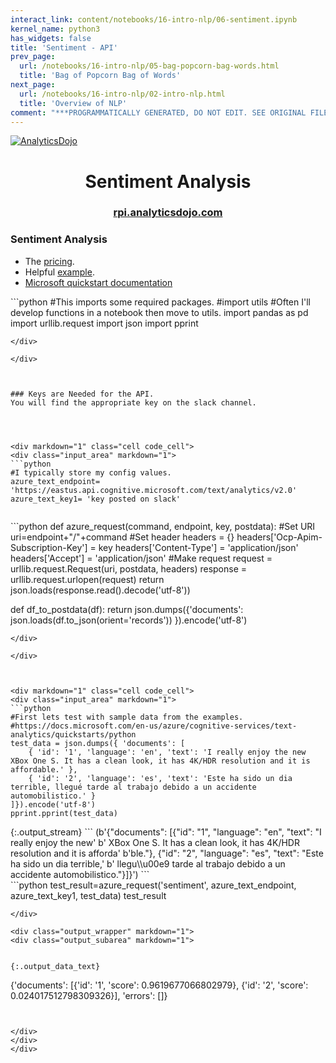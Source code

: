 ```yaml
---
interact_link: content/notebooks/16-intro-nlp/06-sentiment.ipynb
kernel_name: python3
has_widgets: false
title: 'Sentiment - API'
prev_page:
  url: /notebooks/16-intro-nlp/05-bag-popcorn-bag-words.html
  title: 'Bag of Popcorn Bag of Words'
next_page:
  url: /notebooks/16-intro-nlp/02-intro-nlp.html
  title: 'Overview of NLP'
comment: "***PROGRAMMATICALLY GENERATED, DO NOT EDIT. SEE ORIGINAL FILES IN /content***"
---
```



[![AnalyticsDojo](https://github.com/rpi-techfundamentals/spring2019-materials/blob/master/fig/final-logo.png?raw=1)](http://rpi.analyticsdojo.com)
<center><h1> Sentiment Analysis</h1></center>
<center><h3><a href = 'http://rpi.analyticsdojo.com'>rpi.analyticsdojo.com</a></h3></center>



### Sentiment Analysis
- The [pricing](https://azure.microsoft.com/en-us/pricing/details/cognitive-services/text-analytics/).
- Helpful [example](https://www.johanahlen.info/en/2017/04/text-analytics-and-sentiment-analysis-with-microsoft-cognitive-services/).
- [Microsoft quickstart documentation](https://docs.microsoft.com/en-us/azure/cognitive-services/text-analytics/quickstarts/python)




<div markdown="1" class="cell code_cell">
<div class="input_area" markdown="1">
```python
#This imports some required packages.
#import utils #Often I'll develop functions in a notebook then move to utils. 
import pandas as pd
import urllib.request
import json
import pprint

```
</div>

</div>



### Keys are Needed for the API.
You will find the appropriate key on the slack channel. 




<div markdown="1" class="cell code_cell">
<div class="input_area" markdown="1">
```python
#I typically store my config values. 
azure_text_endpoint= 'https://eastus.api.cognitive.microsoft.com/text/analytics/v2.0'
azure_text_key1= 'key posted on slack'


```
</div>

</div>



<div markdown="1" class="cell code_cell">
<div class="input_area" markdown="1">
```python
def azure_request(command, endpoint, key, postdata):
    #Set URI
    uri=endpoint+"/"+command
    #Set header
    headers = {}
    headers['Ocp-Apim-Subscription-Key'] = key
    headers['Content-Type'] = 'application/json'
    headers['Accept'] = 'application/json'
    #Make request
    request = urllib.request.Request(uri, postdata, headers)
    response = urllib.request.urlopen(request)
    return json.loads(response.read().decode('utf-8'))

def df_to_postdata(df):
    return json.dumps({'documents': json.loads(df.to_json(orient='records')) }).encode('utf-8')


```
</div>

</div>



<div markdown="1" class="cell code_cell">
<div class="input_area" markdown="1">
```python
#First lets test with sample data from the examples. 
#https://docs.microsoft.com/en-us/azure/cognitive-services/text-analytics/quickstarts/python
test_data = json.dumps({ 'documents': [
    { 'id': '1', 'language': 'en', 'text': 'I really enjoy the new XBox One S. It has a clean look, it has 4K/HDR resolution and it is affordable.' },
    { 'id': '2', 'language': 'es', 'text': 'Este ha sido un dia terrible, llegué tarde al trabajo debido a un accidente automobilistico.' }
]}).encode('utf-8')
pprint.pprint(test_data)

```
</div>

<div class="output_wrapper" markdown="1">
<div class="output_subarea" markdown="1">
{:.output_stream}
```
(b'{"documents": [{"id": "1", "language": "en", "text": "I really enjoy the new'
 b' XBox One S. It has a clean look, it has 4K/HDR resolution and it is afforda'
 b'ble."}, {"id": "2", "language": "es", "text": "Este ha sido un dia terrible,'
 b' llegu\\u00e9 tarde al trabajo debido a un accidente automobilistico."}]}')
```
</div>
</div>
</div>



<div markdown="1" class="cell code_cell">
<div class="input_area" markdown="1">
```python
test_result=azure_request('sentiment', azure_text_endpoint, azure_text_key1, test_data)
test_result

```
</div>

<div class="output_wrapper" markdown="1">
<div class="output_subarea" markdown="1">


{:.output_data_text}
```
{'documents': [{'id': '1', 'score': 0.9619677066802979},
  {'id': '2', 'score': 0.024017512798309326}],
 'errors': []}
```


</div>
</div>
</div>

